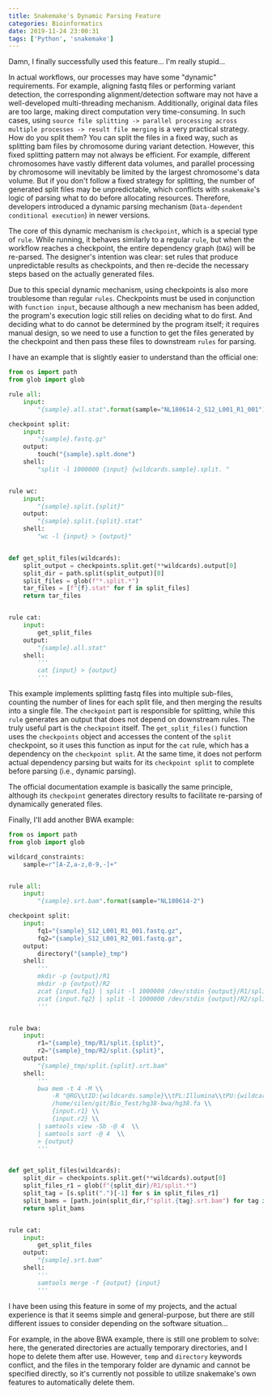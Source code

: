 ```yaml
---
title: Snakemake's Dynamic Parsing Feature
categories: Bioinformatics
date: 2019-11-24 23:00:31
tags: ['Python', 'snakemake']
---
```


Damn, I finally successfully used this feature... I'm really stupid...

<!-- Abstract part -->
<!-- more -->

In actual workflows, our processes may have some "dynamic" requirements. For example, aligning fastq files or performing variant detection, the corresponding alignment/detection software may not have a well-developed multi-threading mechanism. Additionally, original data files are too large, making direct computation very time-consuming. In such cases, using `source file splitting -> parallel processing across multiple processes -> result file merging` is a very practical strategy. How do you split them? You can split the files in a fixed way, such as splitting bam files by chromosome during variant detection. However, this fixed splitting pattern may not always be efficient. For example, different chromosomes have vastly different data volumes, and parallel processing by chromosome will inevitably be limited by the largest chromosome's data volume. But if you don't follow a fixed strategy for splitting, the number of generated split files may be unpredictable, which conflicts with `snakemake`'s logic of parsing what to do before allocating resources. Therefore, developers introduced a dynamic parsing mechanism (`Data-dependent conditional execution`) in newer versions.

The core of this dynamic mechanism is `checkpoint`, which is a special type of `rule`. While running, it behaves similarly to a regular `rule`, but when the workflow reaches a checkpoint, the entire dependency graph (`DAG`) will be re-parsed. The designer's intention was clear: set rules that produce unpredictable results as checkpoints, and then re-decide the necessary steps based on the actually generated files.

Due to this special dynamic mechanism, using checkpoints is also more troublesome than regular `rules`. Checkpoints must be used in conjunction with `function input`, because although a new mechanism has been added, the program's execution logic still relies on deciding what to do first. And deciding what to do cannot be determined by the program itself; it requires manual design, so we need to use a function to get the files generated by the checkpoint and then pass these files to downstream `rules` for parsing.

I have an example that is slightly easier to understand than the official one:

```python
from os import path
from glob import glob

rule all:
    input:
        "{sample}.all.stat".format(sample="NL180614-2_S12_L001_R1_001")

checkpoint split:
    input:
        "{sample}.fastq.gz"
    output:
        touch("{sample}.splt.done")
    shell:
        "split -l 1000000 {input} {wildcards.sample}.split. "


rule wc:
    input:
        "{sample}.split.{split}"
    output:
        "{sample}.split.{split}.stat"
    shell:
        "wc -l {input} > {output}"


def get_split_files(wildcards):
    split_output = checkpoints.split.get(**wildcards).output[0]
    split_dir = path.split(split_output)[0]
    split_files = glob(f"*.split.*")
    tar_files = [f"{f}.stat" for f in split_files]
    return tar_files


rule cat:
    input:
        get_split_files
    output:
        "{sample}.all.stat"
    shell:
        '''
        cat {input} > {output}
        '''
```

This example implements splitting fastq files into multiple sub-files, counting the number of lines for each split file, and then merging the results into a single file. The `checkpoint` part is responsible for splitting, while this `rule` generates an output that does not depend on downstream rules. The truly useful part is the `checkpoint` itself. The `get_split_files()` function uses the `checkpoints` object and accesses the content of the `split` checkpoint, so it uses this function as input for the `cat` rule, which has a dependency on the `checkpoint split`. At the same time, it does not perform actual dependency parsing but waits for its `checkpoint split` to complete before parsing (i.e., dynamic parsing).

The official documentation example is basically the same principle, although its `checkpoint` generates directory results to facilitate re-parsing of dynamically generated files.

Finally, I'll add another BWA example:

```python
from os import path
from glob import glob

wildcard_constraints:
    sample=r"[A-Z,a-z,0-9,-]+"


rule all:
    input:
        "{sample}.srt.bam".format(sample="NL180614-2")

checkpoint split:
    input:
        fq1="{sample}_S12_L001_R1_001.fastq.gz",
        fq2="{sample}_S12_L001_R2_001.fastq.gz",
    output:
        directory("{sample}_tmp")
    shell:
        '''
        mkdir -p {output}/R1
        mkdir -p {output}/R2
        zcat {input.fq1} | split -l 1000000 /dev/stdin {output}/R1/split.
        zcat {input.fq2} | split -l 1000000 /dev/stdin {output}/R2/split.
        '''


rule bwa:
    input:
        r1="{sample}_tmp/R1/split.{split}",
        r2="{sample}_tmp/R2/split.{split}",
    output:
        "{sample}_tmp/split.{split}.srt.bam"
    shell:
        '''
        bwa mem -t 4 -M \\
            -R "@RG\\tID:{wildcards.sample}\\tPL:Illumina\\tPU:{wildcards.sample}\\tSM:{wildcards.sample}" \\
            /home/silen/git/Bio_Test/hg38-bwa/hg38.fa \\
            {input.r1} \\
            {input.r2} \\
        | samtools view -Sb -@ 4  \\
        | samtools sort -@ 4  \\
        > {output}
        '''


def get_split_files(wildcards):
    split_dir = checkpoints.split.get(**wildcards).output[0]
    split_files_r1 = glob(f"{split_dir}/R1/split.*")
    split_tag = [s.split(".")[-1] for s in split_files_r1]
    split_bams = [path.join(split_dir,f"split.{tag}.srt.bam") for tag in split_tag]
    return split_bams


rule cat:
    input:
        get_split_files
    output:
        "{sample}.srt.bam"
    shell:
        '''
        samtools merge -f {output} {input}
        '''
```

I have been using this feature in some of my projects, and the actual experience is that it seems simple and general-purpose, but there are still different issues to consider depending on the software situation...

For example, in the above BWA example, there is still one problem to solve: here, the generated directories are actually temporary directories, and I hope to delete them after use. However, `temp` and `directory` keywords conflict, and the files in the temporary folder are dynamic and cannot be specified directly, so it's currently not possible to utilize snakemake's own features to automatically delete them.
```